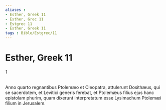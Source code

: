 ```yaml
---
aliases : 
- Esther, Greek 11
- Esther, Grec 11
- Estgrec 11
- Esther, Greek 11
tags : Bible/Estgrec/11
---
```


# Esther, Greek 11

###### 1
Anno quarto regnantibus Ptolemæo et Cleopatra, attulerunt Dosithæus, qui se sacerdotem, et Levitici generis ferebat, et Ptolemæus filius ejus hanc epistolam phurim, quam dixerunt interpretatum esse Lysimachum Ptolemæi filium in Jerusalem.
